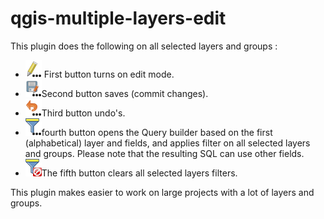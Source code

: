 # qgis-multiple-layers-edit
This plugin does the following on all selected layers and groups :

* ![Edit](multiple_layers_edit.png) First button turns on edit mode.
* ![Commit](multiple_layers_commit.png)Second button saves (commit changes).
* ![Undo](multiple_layers_undo.png)Third button undo's.
* ![Filter](multiple_layers_filter.png)fourth button opens the Query builder based on the first (alphabetical) layer and fields, and applies filter on all selected layers and groups. Please note that the resulting SQL can use other fields.
* ![Clear filter](multiple_layers_clearfilter.png)The fifth button clears all selected layers filters.

This plugin makes easier to work on large projects with a lot of layers and groups.
